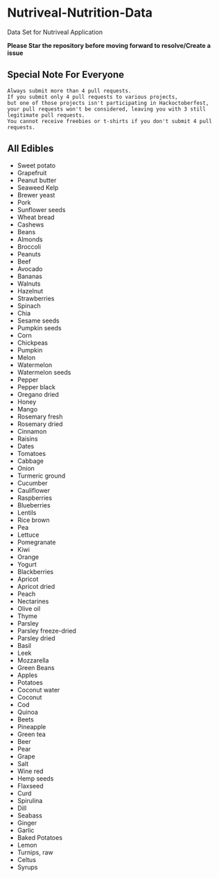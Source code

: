 # Nutriveal-Nutrition-Data

Data Set for Nutriveal Application

**Please Star the repository before moving forward to resolve/Create a issue**

## Special Note For Everyone

```
Always submit more than 4 pull requests.
If you submit only 4 pull requests to various projects,
but one of those projects isn't participating in Hackoctoberfest,
your pull requests won't be considered, leaving you with 3 still legitimate pull requests.
You cannot receive freebies or t-shirts if you don't submit 4 pull requests.
```

## All Edibles

- Sweet potato
- Grapefruit
- Peanut butter
- Seaweed Kelp
- Brewer yeast
- Pork
- Sunflower seeds
- Wheat bread
- Cashews
- Beans
- Almonds
- Broccoli
- Peanuts
- Beef
- Avocado
- Bananas
- Walnuts
- Hazelnut
- Strawberries
- Spinach
- Chia
- Sesame seeds
- Pumpkin seeds
- Corn
- Chickpeas
- Pumpkin
- Melon
- Watermelon
- Watermelon seeds
- Pepper
- Pepper black
- Oregano dried
- Honey
- Mango
- Rosemary fresh
- Rosemary dried
- Cinnamon
- Raisins
- Dates
- Tomatoes
- Cabbage
- Onion
- Turmeric ground
- Cucumber
- Cauliflower
- Raspberries
- Blueberries
- Lentils
- Rice brown
- Pea
- Lettuce
- Pomegranate
- Kiwi
- Orange
- Yogurt
- Blackberries
- Apricot
- Apricot dried
- Peach
- Nectarines
- Olive oil
- Thyme
- Parsley
- Parsley freeze-dried
- Parsley dried
- Basil
- Leek
- Mozzarella
- Green Beans
- Apples
- Potatoes
- Coconut water
- Coconut
- Cod
- Quinoa
- Beets
- Pineapple
- Green tea
- Beer
- Pear
- Grape
- Salt
- Wine red
- Hemp seeds
- Flaxseed
- Curd
- Spirulina
- Dill
- Seabass
- Ginger
- Garlic
- Baked Potatoes
- Lemon
- Turnips, raw
- Celtus
- Syrups
